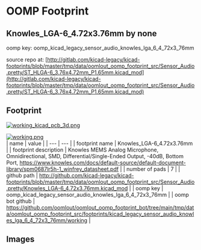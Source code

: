 # OOMP Footprint  
## Knowles_LGA-6_4.72x3.76mm  by none  
  
oomp key: oomp_kicad_legacy_sensor_audio_knowles_lga_6_4_72x3_76mm  
  
source repo at: [http://gitlab.com/kicad-legacy/kicad-footprints/blob/master/tmp/data/oomlout_oomp_footprint_src/Sensor_Audio.pretty/ST_HLGA-6_3.76x4.72mm_P1.65mm.kicad_mod](http://gitlab.com/kicad-legacy/kicad-footprints/blob/master/tmp/data/oomlout_oomp_footprint_src/Sensor_Audio.pretty/ST_HLGA-6_3.76x4.72mm_P1.65mm.kicad_mod)  
## Footprint  
  
[![working_kicad_pcb_3d.png](working_kicad_pcb_3d_600.png)](working_kicad_pcb_3d.png)  
  
[![working.png](working_600.png)](working.png)  
| name | value | 
| --- | --- | 
| footprint name | Knowles_LGA-6_4.72x3.76mm | 
| footprint description | Knowles MEMS Analog Microphone, Omnidirectional, SMD, Differential/Single-Ended Output, -40dB, Bottom Port, https://www.knowles.com/docs/default-source/default-document-library/spm0687lr5h-1_winfrey_datasheet.pdf | 
| number of pads | 7 | 
| github path | http://github.com/kicad-legacy/kicad-footprints/blob/master/tmp/data/oomlout_oomp_footprint_src/Sensor_Audio.pretty/Knowles_LGA-6_4.72x3.76mm.kicad_mod | 
| oomp key | oomp_kicad_legacy_sensor_audio_knowles_lga_6_4_72x3_76mm | 
| oomp bot github | https://github.com/oomlout/oomlout_oomp_footprint_bot/tree/main/tmp/data/oomlout_oomp_footprint_src/footprints/kicad_legacy_sensor_audio_knowles_lga_6_4_72x3_76mm/working | 
## Images  
